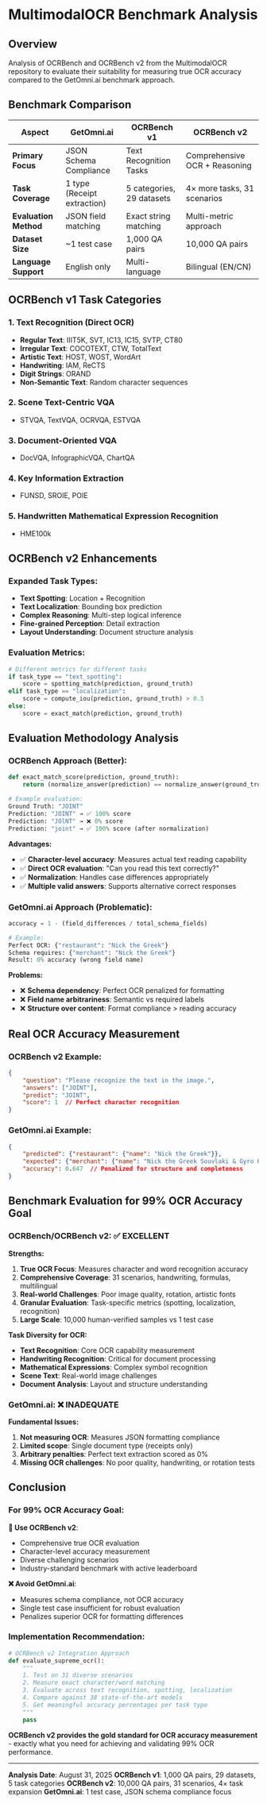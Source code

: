 # MultimodalOCR Benchmark Analysis

## **Overview**

Analysis of OCRBench and OCRBench v2 from the MultimodalOCR repository to evaluate their suitability for measuring true OCR accuracy compared to the GetOmni.ai benchmark approach.

## **Benchmark Comparison**

| Aspect | GetOmni.ai | OCRBench v1 | OCRBench v2 |
|--------|------------|-------------|-------------|
| **Primary Focus** | JSON Schema Compliance | Text Recognition Tasks | Comprehensive OCR + Reasoning |
| **Task Coverage** | 1 type (Receipt extraction) | 5 categories, 29 datasets | 4× more tasks, 31 scenarios |
| **Evaluation Method** | JSON field matching | Exact string matching | Multi-metric approach |
| **Dataset Size** | ~1 test case | 1,000 QA pairs | 10,000 QA pairs |
| **Language Support** | English only | Multi-language | Bilingual (EN/CN) |

## **OCRBench v1 Task Categories**

### **1. Text Recognition** (Direct OCR)
- **Regular Text**: IIIT5K, SVT, IC13, IC15, SVTP, CT80
- **Irregular Text**: COCOTEXT, CTW, TotalText  
- **Artistic Text**: HOST, WOST, WordArt
- **Handwriting**: IAM, ReCTS
- **Digit Strings**: ORAND
- **Non-Semantic Text**: Random character sequences

### **2. Scene Text-Centric VQA**
- STVQA, TextVQA, OCRVQA, ESTVQA

### **3. Document-Oriented VQA** 
- DocVQA, InfographicVQA, ChartQA

### **4. Key Information Extraction**
- FUNSD, SROIE, POIE

### **5. Handwritten Mathematical Expression Recognition**
- HME100k

## **OCRBench v2 Enhancements**

### **Expanded Task Types:**
- **Text Spotting**: Location + Recognition
- **Text Localization**: Bounding box prediction  
- **Complex Reasoning**: Multi-step logical inference
- **Fine-grained Perception**: Detail extraction
- **Layout Understanding**: Document structure analysis

### **Evaluation Metrics:**
```python
# Different metrics for different tasks
if task_type == "text_spotting":
    score = spotting_match(prediction, ground_truth)
elif task_type == "localization": 
    score = compute_iou(prediction, ground_truth) > 0.5
else:
    score = exact_match(prediction, ground_truth)
```

## **Evaluation Methodology Analysis**

### **OCRBench Approach (Better):**
```python
def exact_match_score(prediction, ground_truth):
    return (normalize_answer(prediction) == normalize_answer(ground_truth))

# Example evaluation:
Ground Truth: "JOINT"
Prediction: "JOINT" → ✅ 100% score
Prediction: "JOlNT" → ❌ 0% score  
Prediction: "joint" → ✅ 100% score (after normalization)
```

**Advantages:**
- ✅ **Character-level accuracy**: Measures actual text reading capability
- ✅ **Direct OCR evaluation**: "Can you read this text correctly?"
- ✅ **Normalization**: Handles case differences appropriately
- ✅ **Multiple valid answers**: Supports alternative correct responses

### **GetOmni.ai Approach (Problematic):**
```python
accuracy = 1 - (field_differences / total_schema_fields)

# Example:
Perfect OCR: {"restaurant": "Nick the Greek"} 
Schema requires: {"merchant": "Nick the Greek"}
Result: 0% accuracy (wrong field name)
```

**Problems:**
- ❌ **Schema dependency**: Perfect OCR penalized for formatting  
- ❌ **Field name arbitrariness**: Semantic vs required labels
- ❌ **Structure over content**: Format compliance > reading accuracy

## **Real OCR Accuracy Measurement**

### **OCRBench v2 Example:**
```json
{
    "question": "Please recognize the text in the image.",
    "answers": ["JOINT"],
    "predict": "JOINT",
    "score": 1  // Perfect character recognition
}
```

### **GetOmni.ai Example:**
```json
{
    "predicted": {"restaurant": {"name": "Nick the Greek"}},
    "expected": {"merchant": {"name": "Nick the Greek Souvlaki & Gyro House"}},
    "accuracy": 0.647  // Penalized for structure and completeness
}
```

## **Benchmark Evaluation for 99% OCR Accuracy Goal**

### **OCRBench/OCRBench v2: ✅ EXCELLENT**

**Strengths:**
1. **True OCR Focus**: Measures character and word recognition accuracy
2. **Comprehensive Coverage**: 31 scenarios, handwriting, formulas, multilingual  
3. **Real-world Challenges**: Poor image quality, rotation, artistic fonts
4. **Granular Evaluation**: Task-specific metrics (spotting, localization, recognition)
5. **Large Scale**: 10,000 human-verified samples vs 1 test case

**Task Diversity for OCR:**
- **Text Recognition**: Core OCR capability measurement
- **Handwriting Recognition**: Critical for document processing  
- **Mathematical Expressions**: Complex symbol recognition
- **Scene Text**: Real-world image challenges
- **Document Analysis**: Layout and structure understanding

### **GetOmni.ai: ❌ INADEQUATE**

**Fundamental Issues:**
1. **Not measuring OCR**: Measures JSON formatting compliance
2. **Limited scope**: Single document type (receipts only)
3. **Arbitrary penalties**: Perfect text extraction scored as 0%
4. **Missing OCR challenges**: No poor quality, handwriting, or rotation tests

## **Conclusion**

### **For 99% OCR Accuracy Goal:**

**🎯 Use OCRBench v2**: 
- Comprehensive true OCR evaluation
- Character-level accuracy measurement
- Diverse challenging scenarios
- Industry-standard benchmark with active leaderboard

**❌ Avoid GetOmni.ai**:
- Measures schema compliance, not OCR accuracy  
- Single test case insufficient for robust evaluation
- Penalizes superior OCR for formatting differences

### **Implementation Recommendation:**

```python
# OCRBench v2 Integration Approach
def evaluate_supreme_ocr():
    """
    1. Test on 31 diverse scenarios
    2. Measure exact character/word matching
    3. Evaluate across text recognition, spotting, localization
    4. Compare against 38 state-of-the-art models
    5. Get meaningful accuracy percentages per task type
    """
    pass
```

**OCRBench v2 provides the gold standard for OCR accuracy measurement** - exactly what you need for achieving and validating 99% OCR performance.

---

**Analysis Date**: August 31, 2025
**OCRBench v1**: 1,000 QA pairs, 29 datasets, 5 task categories
**OCRBench v2**: 10,000 QA pairs, 31 scenarios, 4× task expansion
**GetOmni.ai**: 1 test case, JSON schema compliance focus